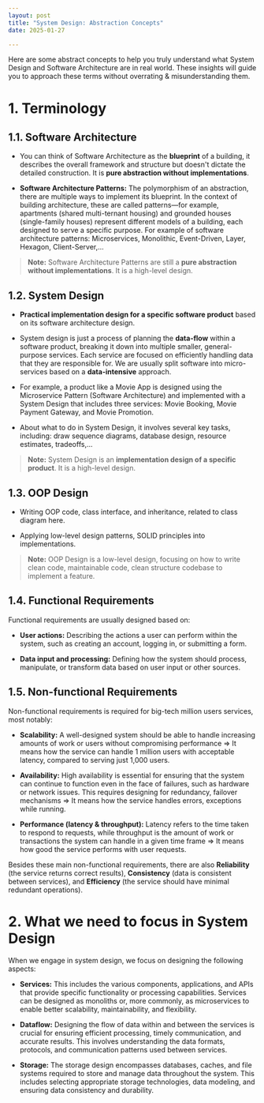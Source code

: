 ```yaml
---
layout: post
title: "System Design: Abstraction Concepts"
date: 2025-01-27

---
```


Here are some abstract concepts to help you truly understand what System Design and Software Architecture are in real world. These insights will guide you to approach these terms without overrating & misunderstanding them.

# 1. Terminology

## 1.1. Software Architecture

- You can think of Software Architecture as the **blueprint** of a building, it describes the overall framework and structure but doesn't dictate the detailed construction. It is **pure abstraction without implementations**.

- **Software Architecture Patterns:** The polymorphism of an abstraction, there are multiple ways to implement its blueprint. In the context of building architecture, these are called patterns—for example, apartments (shared multi-ternant housing) and grounded houses (single-family houses) represent different models of a building, each designed to serve a specific purpose. For example of software architecture patterns: Microservices, Monolithic, Event-Driven, Layer, Hexagon, Client-Server,...

> **Note:**  Software Architecture Patterns are still a **pure abstraction without implementations**. It is a high-level design.

## 1.2. System Design

- **Practical implementation design for a specific software product** based on its software architecture design.

- System design is just a process of planning the **data-flow** within a software product, breaking it down into multiple smaller, general-purpose services. Each service are focused on efficiently handling data that they are responsible for. We are usually split software into micro-services based on a **data-intensive** approach.

- For example, a product like a Movie App is designed using the Microservice Pattern (Software Architecture) and implemented with a System Design that includes three services: Movie Booking, Movie Payment Gateway, and Movie Promotion.

- About what to do in System Design, it involves several key tasks, including: draw sequence diagrams, database design, resource estimates, tradeoffs,...

> **Note:**  System Design is an **implementation design of a specific product**. It is a high-level design.

## 1.3. OOP Design

- Writing OOP code, class interface, and inheritance, related to class diagram here.

- Applying low-level design patterns, SOLID principles into implementations.

> **Note:** OOP Design is a low-level design, focusing on how to write clean code, maintainable code, clean structure codebase to implement a feature.

## 1.4. Functional Requirements

Functional requirements are usually designed based on:

- **User actions:** Describing the actions a user can perform within the system, such as creating an account, logging in, or submitting a form.

- **Data input and processing:** Defining how the system should process, manipulate, or transform data based on user input or other sources.

## 1.5. Non-functional Requirements

Non-functional requirements is required for big-tech million users services, most notably:

- **Scalability:** A well-designed system should be able to handle increasing amounts of work or users without compromising performance => It means how the service can handle 1 million users with acceptable latency, compared to serving just 1,000 users.

- **Availability:** High availability is essential for ensuring that the system can continue to function even in the face of failures, such as hardware or network issues. This requires designing for redundancy, failover mechanisms => It means how the service handles errors, exceptions while running.

- **Performance (latency & throughput):** Latency refers to the time taken to respond to requests, while throughput is the amount of work or transactions the system can handle in a given time frame => It means how good the service performs with user requests.

Besides these main non-functional requirements, there are also **Reliability** (the service returns correct results), **Consistency** (data is consistent between services), and **Efficiency** (the service should have minimal redundant operations).

# 2. What we need to focus in System Design

When we engage in system design, we focus on designing the following aspects:

- **Services:** This includes the various components, applications, and APIs that provide specific functionality or processing capabilities. Services can be designed as monoliths or, more commonly, as microservices to enable better scalability, maintainability, and flexibility.

- **Dataflow:** Designing the flow of data within and between the services is crucial for ensuring efficient processing, timely communication, and accurate results. This involves understanding the data formats, protocols, and communication patterns used between services.

- **Storage:** The storage design encompasses databases, caches, and file systems required to store and manage data throughout the system. This includes selecting appropriate storage technologies, data modeling, and ensuring data consistency and durability.


